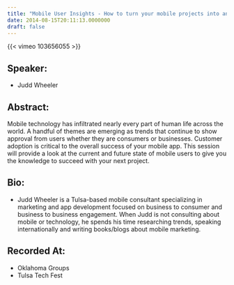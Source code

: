 ```yaml
---
title: "Mobile User Insights - How to turn your mobile projects into an instant user success"
date: 2014-08-15T20:11:13.0000000
draft: false
---
```


{{< vimeo 103656055 >}}

## Speaker:

 - Judd Wheeler

## Abstract:

<p>Mobile technology has infiltrated nearly every part of human life across the world. A handful of themes are emerging as trends that continue to show approval from users whether they are consumers or businesses. Customer adoption is critical to the overall success of your mobile app. This session will provide a look at the current and future state of mobile users to give you the knowledge to succeed with your next project.
</p>

## Bio:

 - <p>Judd Wheeler is a Tulsa-based mobile consultant specializing in marketing and app development focused on business to consumer and business to business engagement. When Judd is not consulting about mobile or technology, he spends his time researching trends, speaking internationally and writing books/blogs about mobile marketing.
</p>

## Recorded At:

 - Oklahoma Groups
 - Tulsa Tech Fest

